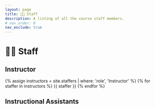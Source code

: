 ```yaml
---
layout: page
title: 👩‍🏫 Staff
description: A listing of all the course staff members.
# nav_order: 8
nav_exclude: true
---
```


# 👩‍🏫 Staff

## Instructor

{% assign instructors = site.staffers | where: 'role', 'Instructor' %}
{% for staffer in instructors %}
{{ staffer }}
{% endfor %}

## Instructional Assistants


<!-- {% assign tas = site.staffers | where: 'role', 'TA' %}
{% for staffer in tas %}
{{ staffer }}
{% endfor %}

## Graders

{% assign tas = site.staffers | where: 'role', 'Grader' %}
{% for staffer in tas %}
{{ staffer }}
{% endfor %} -->